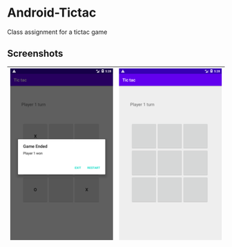 # Android-Tictac
Class assignment for a tictac game


## Screenshots

| <img height="50%" src="https://github.com/Iampato/Android-Tictac/blob/master/screenshots/2.png?raw=true">  |  <img height="50%" src="https://github.com/Iampato/Android-Tictac/blob/master/screenshots/1.png?raw=true"> |
|---|---|

